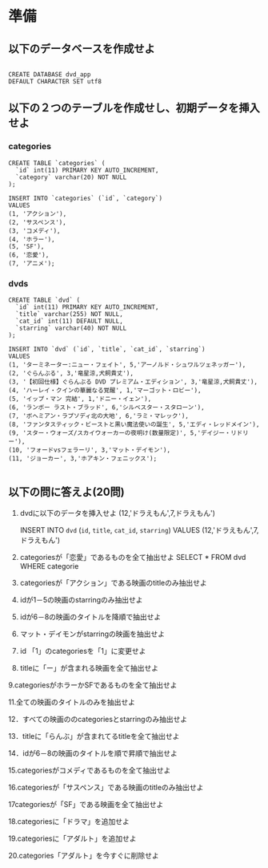 # 準備

## 以下のデータベースを作成せよ

```

CREATE DATABASE dvd_app
DEFAULT CHARACTER SET utf8
```

## 以下の２つのテーブルを作成せし、初期データを挿入せよ

### categories

```
CREATE TABLE `categories` (
  `id` int(11) PRIMARY KEY AUTO_INCREMENT,
  `category` varchar(20) NOT NULL
);

INSERT INTO `categories` (`id`, `category`)
VALUES
(1, 'アクション'),
(2, 'サスペンス'),
(3, 'コメディ'),
(4, 'ホラー'),
(5, 'SF'),
(6, '恋愛'),
(7, 'アニメ');

```

### dvds

```
CREATE TABLE `dvd` (
  `id` int(11) PRIMARY KEY AUTO_INCREMENT,
  `title` varchar(255) NOT NULL,
  `cat_id` int(11) DEFAULT NULL,
  `starring` varchar(40) NOT NULL
);

INSERT INTO `dvd` (`id`, `title`, `cat_id`, `starring`)
VALUES
(1, 'ターミネーター:ニュー・フェイト', 5,'アーノルド・シュワルツェネッガー'),
(2, 'ぐらんぶる', 3,'竜星涼,犬飼貴丈'),
(3, '【初回仕様】ぐらんぶる DVD プレミアム・エディション', 3,'竜星涼,犬飼貴丈'),
(4, 'ハーレイ・クインの華麗なる覚醒', 1,'マーゴット・ロビー'),
(5, 'イップ・マン 完結', 1,'ドニー・イェン'),
(6, 'ランボー ラスト・ブラッド', 6,'シルベスター・スタローン'),
(7, 'ボヘミアン・ラプソディ北の大地', 6,'ラミ・マレック'),
(8, 'ファンタスティック・ビーストと黒い魔法使いの誕生', 5,'エディ・レッドメイン'),
(9, 'スター・ウォーズ/スカイウォーカーの夜明け(数量限定)', 5,'デイジー・リドリー'),
(10, 'フォードvsフェラーリ', 3,'マット・デイモン'),
(11, 'ジョーカー', 3,'ホアキン・フェニックス');


```

## 以下の問に答えよ(20問)

1. dvdに以下のデータを挿入せよ
  (12,'ドラえもん',7,ドラえもん')

	INSERT INTO `dvd` (`id`, `title`, `cat_id`, `starring`)
	VALUES
  (12,'ドラえもん',7,ドラえもん')

2. categoriesが「恋愛」であるものを全て抽出せよ
	SELECT * FROM dvd WHERE categorie

3. categoriesが「アクション」である映画のtitleのみ抽出せよ

4. idが1－5の映画のstarringのみ抽出せよ

5. idが6－8の映画のタイトルを降順で抽出せよ

6. マット・デイモンがstarringの映画を抽出せよ

7. id 「1」のcategoriesを「1」に変更せよ

8. titleに「ー」が含まれる映画を全て抽出せよ

9.categoriesがホラーかSFであるものを全て抽出せよ

11.全ての映画のタイトルのみを抽出せよ

12．すべての映画ののcategoriesとstarringのみ抽出せよ

13．titleに「らんぶ」が含まれてるtitleを全て抽出せよ

14．idが6－8の映画のタイトルを順で昇順で抽出せよ

15.categoriesがコメディであるものを全て抽出せよ

16.categoriesが「サスペンス」である映画のtitleのみ抽出せよ

17categoriesが「SF」である映画を全て抽出せよ

18.categoriesに「ドラマ」を追加せよ

19.categoriesに「アダルト」を追加せよ

20.categories「アダルト」を今すぐに削除せよ
